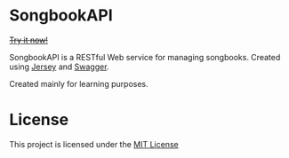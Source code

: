 SongbookAPI
===========

[~~Try it now!~~](http://178.62.26.246:8080/)

SongbookAPI is a RESTful Web service for managing songbooks. Created using [Jersey](https://jersey.java.net/) and [Swagger](http://swagger.io/).

Created mainly for learning purposes.

License
===========

This project is licensed under the [MIT License](http://opensource.org/licenses/MIT)


